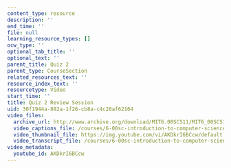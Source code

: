 ```yaml
---
content_type: resource
description: ''
end_time: ''
file: null
learning_resource_types: []
ocw_type: ''
optional_tab_title: ''
optional_text: ''
parent_title: Quiz 2
parent_type: CourseSection
related_resources_text: ''
resource_index_text: ''
resourcetype: Video
start_time: ''
title: Quiz 2 Review Session
uid: 30f1944a-882a-1f26-cb8a-c4c28af62164
video_files:
  archive_url: http://www.archive.org/download/MIT6.00SCS11/MIT6_00SCS11_rec11_300k.mp4
  video_captions_file: /courses/6-00sc-introduction-to-computer-science-and-programming-spring-2011/3fc2083fd0305e94b194adc359fad505_AKDkrI6BCcw.vtt
  video_thumbnail_file: https://img.youtube.com/vi/AKDkrI6BCcw/default.jpg
  video_transcript_file: /courses/6-00sc-introduction-to-computer-science-and-programming-spring-2011/8ca2cccc7f0ce89e90db27150f19e746_AKDkrI6BCcw.pdf
video_metadata:
  youtube_id: AKDkrI6BCcw
---
```


